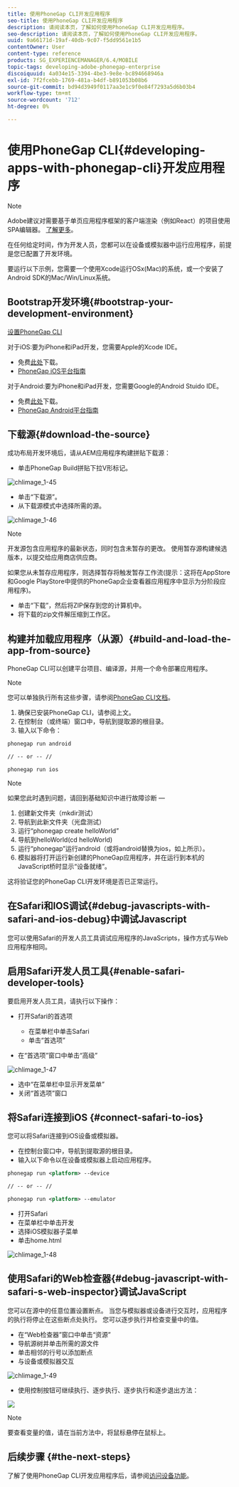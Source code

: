 ```yaml
---
title: 使用PhoneGap CLI开发应用程序
seo-title: 使用PhoneGap CLI开发应用程序
description: 请阅读本页，了解如何使用PhoneGap CLI开发应用程序。
seo-description: 请阅读本页，了解如何使用PhoneGap CLI开发应用程序。
uuid: 9a66171d-19af-40db-9c07-f5dd9561e1b5
contentOwner: User
content-type: reference
products: SG_EXPERIENCEMANAGER/6.4/MOBILE
topic-tags: developing-adobe-phonegap-enterprise
discoiquuid: 4a034e15-3394-4be3-9e8e-bc894668946a
exl-id: 7f2fcebb-1769-481a-b4df-b891053b08b6
source-git-commit: bd94d3949f0117aa3e1c9f0e84f7293a5d6b03b4
workflow-type: tm+mt
source-wordcount: '712'
ht-degree: 0%

---
```


# 使用PhoneGap CLI{#developing-apps-with-phonegap-cli}开发应用程序

>[!NOTE]
>
>Adobe建议对需要基于单页应用程序框架的客户端渲染（例如React）的项目使用SPA编辑器。 [了解更多](/help/sites-developing/spa-overview.md)。

在任何给定时间，作为开发人员，您都可以在设备或模拟器中运行应用程序，前提是您已配置了开发环境。

要运行以下示例，您需要一个使用Xcode运行OSx(Mac)的系统，或一个安装了Android SDK的Mac/Win/Linux系统。

## Bootstrap开发环境{#bootstrap-your-development-environment}

[设置PhoneGap CLI](https://docs.phonegap.com/en/4.0.0/guide_cli_index.md.html#The%20Command-Line%20Interface)

对于iOS:要为iPhone和iPad开发，您需要Apple的Xcode IDE。

* 免费[此处](https://developer.apple.com/xcode/downloads/)下载。
* [PhoneGap iOS平台指南](https://docs.phonegap.com/en/4.0.0/guide_platforms_ios_index.md.html#iOS%20Platform%20Guide)

对于Android:要为iPhone和iPad开发，您需要Google的Android Stuido IDE。

* 免费[此处](https://developer.android.com/sdk/index.html)下载。
* [PhoneGap Android平台指南](https://docs.phonegap.com/en/4.0.0/guide_platforms_android_index.md.html#Android%20Platform%20Guide)

## 下载源{#download-the-source}

成功布局开发环境后，请从AEM应用程序构建拼贴下载源：

* 单击PhoneGap Build拼贴下拉V形标记。

![chlimage_1-45](assets/chlimage_1-45.png)

* 单击“下载源”。
* 从下载源模式中选择所需的源。

![chlimage_1-46](assets/chlimage_1-46.png)

>[!NOTE]
>
>开发源包含应用程序的最新状态，同时包含未暂存的更改。 使用暂存源构建候选版本，以提交给应用商店供应商。
>
>如果您从未暂存应用程序，则选择暂存将触发暂存工作流(提示：这将在AppStore和Google PlayStore中提供的PhoneGap企业查看器应用程序中显示为分阶段应用程序)。

* 单击“下载”，然后将ZIP保存到您的计算机中。
* 将下载的zip文件解压缩到工作区。

## 构建并加载应用程序（从源）{#build-and-load-the-app-from-source}

PhoneGap CLI可以创建平台项目、编译源，并用一个命令部署应用程序。

>[!NOTE]
>
>您可以单独执行所有这些步骤，请参阅[PhoneGap CLI文档](https://phonegap.com/blog/2014/11/13/phonegap-cli-3-6-3/)。

1. 确保已安装PhoneGap CLI，请参阅上文。
1. 在控制台（或终端）窗口中，导航到提取源的根目录。
1. 输入以下命令：

```xml
phonegap run android

// -- or -- //

phonegap run ios
```

>[!NOTE]
>
>如果您此时遇到问题，请回到基础知识中进行故障诊断 — 
>
>1. 创建新文件夹（mkdir测试）
>1. 导航到此新文件夹（光盘测试）
>1. 运行“phonegap create helloWorld”
>1. 导航到helloWorld(cd helloWorld)
>1. 运行“phonegap”运行android（或将android替换为ios，如上所示）。
>1. 模拟器将打开运行新创建的PhoneGap应用程序，并在运行到本机的JavaScript桥时显示“设备就绪”。

>
>
这将验证您的PhoneGap CLI开发环境是否已正常运行。

## 在Safari和IOS调试{#debug-javascripts-with-safari-and-ios-debug}中调试Javascript

您可以使用Safari的开发人员工具调试应用程序的JavaScripts，操作方式与Web应用程序相同。

## 启用Safari开发人员工具{#enable-safari-developer-tools}

要启用开发人员工具，请执行以下操作：

* 打开Safari的首选项

   * 在菜单栏中单击Safari
   * 单击“首选项”

* 在“首选项”窗口中单击“高级”

![chlimage_1-47](assets/chlimage_1-47.png)

* 选中“在菜单栏中显示开发菜单”
* 关闭“首选项”窗口

## 将Safari连接到iOS {#connect-safari-to-ios}

您可以将Safari连接到iOS设备或模拟器。

* 在控制台窗口中，导航到提取源的根目录。
* 输入以下命令以在设备或模拟器上启动应用程序。

```xml
phonegap run <platform> --device

// -- or -- //

phonegap run <platform> --emulator
```

* 打开Safari
* 在菜单栏中单击开发
* 选择iOS模拟器子菜单
* 单击home.html

![chlimage_1-48](assets/chlimage_1-48.png)

## 使用Safari的Web检查器{#debug-javascript-with-safari-s-web-inspector}调试JavaScript

您可以在源中的任意位置设置断点。 当您与模拟器或设备进行交互时，应用程序的执行将停止在这些断点处执行。 您可以逐步执行并检查变量中的值。

* 在“Web检查器”窗口中单击“资源”
* 导航源树并单击所需的源文件
* 单击相邻的行号以添加断点
* 与设备或模拟器交互

![chlimage_1-49](assets/chlimage_1-49.png)

* 使用控制按钮可继续执行、逐步执行、逐步执行和逐步退出方法：

![](do-not-localize/chlimage_1-4.png)

>[!NOTE]
>
>要查看变量的值，请在当前方法中，将鼠标悬停在鼠标上。

## 后续步骤 {#the-next-steps}

了解了使用PhoneGap CLI开发应用程序后，请参阅[访问设备功能](/help/mobile/phonegap-access-device-features.md)。
